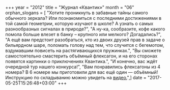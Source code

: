 +++
year = "2012"
title = "Журнал «Квантик»"
month = "06"
orphan_slogans = [ "Хотите проникнуть в забавные тайны самого обычного зеркала? Или познакомиться с последними достижениями в той самой геометрии, которую изучают в школе? А узнать о самых разнообразных сигналах в природе?", "А ну-ка, сообразите, кофе какого помола больше влезет в банку – крупного или мелкого? Догадались?", "А ещё вам предстоит разобраться, кто из двоих друзей прав в задаче о бильярдном шаре, поломать голову над тем, что случится с бегемотом, вздумавшим повисеть на растягивающихся пружинках.", "Вы сможете самостоятельно смастерить объёмный флексагон, и на его сторонах появятся картинки о приключениях Квантика.", "И конечно, вас ждёт очередной тур нашего конкурса!", "Вам понравились флексагоны из 4 номера? В 6 номере мы приготовили для вас ещё один — объёмный! Инструкцию по складыванию можно увидеть на [видео.](extras/materials_2012_06.html)",]
date = "2017-05-25T15:26:48+03:00"
+++
